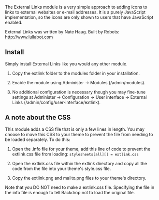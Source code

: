 
The External Links module is a very simple approach to adding icons to links
to external websites or e-mail addresses. It is a purely JavaScript
implementation, so the icons are only shown to users that have JavaScript
enabled.

External Links was written by Nate Haug.
Built by Robots: http://www.lullabot.com

Install
-------

Simply install External Links like you would any other module.

1) Copy the extlink folder to the modules folder in your installation.

2) Enable the module using Administer -> Modules (/admin/modules).

3) No additional configuration is necessary though you may fine-tune settings at
   Administer -> Configuration -> User interface -> External Links
   (/admin/config/user-interface/extlink).

A note about the CSS
--------------------

This module adds a CSS file that is only a few lines in length. You may choose
to move this CSS to your theme to prevent the file from needing to be loaded
separately. To do this:

1) Open the .info file for your theme, add this line of code to prevent
   the extlink.css file from loading:
   `stylesheets[all][] = extlink.css`

2) Open the extlink.css file within the extlink directory and copy all the code
   from the file into your theme's style.css file.

3) Copy the extlink.png and mailto.png files to your theme's directory.

Note that you DO NOT need to make a extlink.css file. Specifying the file in the
info file is enough to tell Backdrop not to load the original file.
